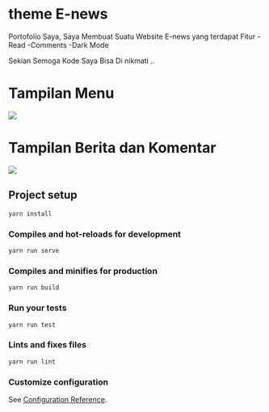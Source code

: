 
# theme E-news

Portofolio Saya, Saya Membuat Suatu Website E-news yang terdapat Fitur 
-Read
-Comments
-Dark Mode 

Sekian Semoga Kode Saya Bisa Di nikmati .. 

# Tampilan Menu

<p><img src="https://lh3.googleusercontent.com/1v5kjzvvKenrq3966G_UyGEBK5JWPRrhnm-Iv95gje1-v2AXEdh-Fe782Kw5GMDk4EemJlnA_S5JUh61AfsoNP-C4QEqofqIJM98Pa3vCuApvLZh7bsXEnxWNzCUEDDgFyctNjlh9FFNOhXbDYu2CJ608JWj8k5CD_P4zMrWS6Vb-FHCXkUqeLR6Q1zAGSZXbzahE0PmMziId9qm5X9KCDJUrDXYyrCtlXyfRhLv4FnrTsxTZbocuT2yr-Pugh2ib95Dy2jT5wI3txXgb0GZbEex_pbxN1deE4dknPEPjOuODnc_iiv7qJWug6iOEszdv4lzV7W2gKix19un0NPrwfSkqONYrxHUYBzoHN4YPYzhVijKTBa_eo_1Fdu8BamLRANnjl3MrcE_doOAf3fV6K6tEJeQNOgRGvciPJwuNTxsyY4U9A3PaifN58fXcu-4CogRa3pkmjh5jI2Rlf6KzWtPlPL4pl_fFINDrsCf1X4XnMKZXA3gwMHywz5GnVy3o-uPC9eWHADwsMzI8pOpXUKIpKX1m7VPGKz-pXDi4SBTH-H1tw3hUP-IoI4cVAXd-wlROYrsPrvW_tUONf_Sr2xHXR8379aoEmuI8oTO-Xccwe6GfTggP1V3DJaYt5kZ6M6ijm7n_UhWL_uX49UwZCRyceAoJa3nTBrqtLXlNvGn0OH4KSOtTEE1GomXKFdSEaAbeRZ0V9o2_xaC3A25a_9T=w299-h625-no?authuser=0"></img></p>

# Tampilan Berita dan Komentar

<p><img src="https://lh3.googleusercontent.com/69zDGX5lznZCiJT5PmVz2Vc-Q9rPUEO0LYDWPHPvF-5QTOsmCLZ-Q3cYNWdo5_szGPtKxuAusxwJQ1WW0Ek-tcVpKP942sjdqK2X9B3A8V0sRoRz-u2VrMyfUPbb5fOucKSEU_p1q2RzhcmjidOggkSnvWSkNkl3Qq3IbKqtbylDwng7Hzq1PDHTC8WNtfEHDsvwkWGh0Fu6GgTqgdo_V-K77pQ7guZNYXjyqLO72aQ3B2QR-xXC8OQRUG8kgatUqf4N8QLez5VXcn6LlOGgvbFnEUGKRQT2Hoi3-LMHndS8UxDdiBa5AwKkAILQ-CchwFu765Rp08Ale9gHUQdzV1SwdLntNd6AnJUAHIBcYQApXDIaMIZlMBu2PG8kyvKcq6Yht1VpvFzlhIR2d1Zs9sx6o01DkjT_PKVzLpQgDiCGAsNLKdlhirhAtH1vy6jI8G6N8J7oC56-Or1ojGjl1Vqk9VouLV6QiUgmAFI8lZKWfAfmlJKGZxC10O_7PHAKau4YGHMPKwVaW0bf7oTUaytg8X-vGWT1us6I48XJPOOwk4old8Qa2qiD3_9BkyBhrE2fUXsErNVkwhO8-r9XGKzBx6sC7ftfAIuvsbZ5iVyBnNZxP17sAKa3XG-F5GuJbqUsJ5E-6JpWUSQtp3IsoABpdvyPz06VIgFq4KAgxCG_g6iCA4Rk0tJz1hs2Sa_s_8lhwYs1EG_mqQKXd3zOnUaj=w309-h568-no?authuser=0"></img></p>




## Project setup
```
yarn install
```

### Compiles and hot-reloads for development
```
yarn run serve
```

### Compiles and minifies for production
```
yarn run build
```

### Run your tests
```
yarn run test
```

### Lints and fixes files
```
yarn run lint
```

### Customize configuration
See [Configuration Reference](https://cli.vuejs.org/config/).
